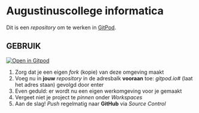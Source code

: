 # Augustinuscollege informatica

Dit is een *repository* om te werken in [GitPod](https://gitpod.io).

## GEBRUIK

[![Open in Gitpod](https://gitpod.io/button/open-in-gitpod.svg)](https://gitpod.io/#https://github.com/vnr-csg/CSG2021)

1. Zorg dat je een eigen *fork* (kopie) van deze omgeving maakt
1. Voeg nu in **jouw** *repository* in de adresbalk **vooraan** toe: *gitpod.io#* (laat het adres staan) gevolgd door enter
1. Even geduld: er wordt nu een eigen werkomgeving voor je gemaakt
1. Vergeet niet je project te *pinnen* onder *Workspaces*
1. Aan de slag! *Push* regelmatig naar **GitHub** via *Source Control*